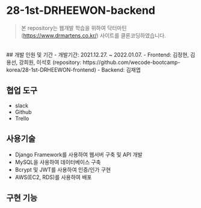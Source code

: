 # 28-1st-DRHEEWON-backend

> 본 repository는 웹개발 학습을 위하여 닥터마틴(https://www.drmartens.co.kr/) 사이트를 클론코딩하였습니다.

</br>
## 개발 인원 및 기간
- 개발기간: 2021.12.27. ~ 2022.01.07.
- Frontend: 김정현, 김용선, 강희원, 이석호 (repository: https://github.com/wecode-bootcamp-korea/28-1st-DRHEEWON-frontend)
- Backend: 김재엽

## 협업 도구
- slack
- Github
- Trello

## 사용기술
- Django Framework를 사용하여 웹서버 구축 및 API 개발
- MySQL을 사용하여 데이터베이스 구축
- Bcrypt 및 JWT를 사용하여 인증/인가 구현
- AWS(EC2, RDS)를 사용하여 배포

## 구현 기능
